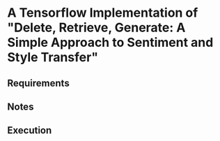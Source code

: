 # A Tensorflow Implementation of "Delete, Retrieve, Generate: A Simple Approach to Sentiment and Style Transfer"
## Requirements
## Notes
## Execution
